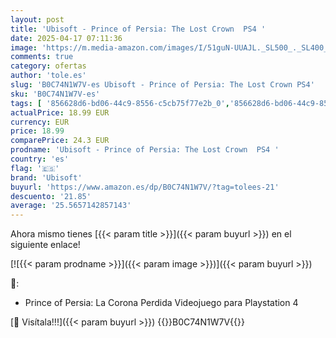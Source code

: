 ```yaml
---
layout: post
title: 'Ubisoft - Prince of Persia: The Lost Crown  PS4 '
date: 2025-04-17 07:11:36
image: 'https://m.media-amazon.com/images/I/51guN-UUAJL._SL500_._SL400_.jpg'
comments: true
category: ofertas
author: 'tole.es'
slug: 'B0C74N1W7V-es Ubisoft - Prince of Persia: The Lost Crown PS4'
sku: 'B0C74N1W7V-es'
tags: [ '856628d6-bd06-44c9-8556-c5cb75f77e2b_0','856628d6-bd06-44c9-8556-c5cb75f77e2b_7801','Arborist Merchandising Root','Hardware y juegos para PlayStation 4','Juegos PS4','Juegos para PlayStation 4','Self Service','Special Features Stores','Videojuegos','ps4','ubisoft','🇪🇸', ]
actualPrice: 18.99 EUR
currency: EUR
price: 18.99
comparePrice: 24.3 EUR
prodname: 'Ubisoft - Prince of Persia: The Lost Crown  PS4 '
country: 'es'
flag: '🇪🇸'
brand: 'Ubisoft'
buyurl: 'https://www.amazon.es/dp/B0C74N1W7V/?tag=tolees-21'
descuento: '21.85'
average: '25.5657142857143'
---
```


Ahora mismo tienes [{{< param title >}}]({{< param buyurl >}}) en el siguiente enlace!

[![{{< param prodname >}}]({{< param image >}})]({{< param buyurl >}})

🔎:

- Prince of Persia: La Corona Perdida Videojuego para Playstation 4

[🛒 Visítala!!!]({{< param buyurl >}})
{{<world>}}B0C74N1W7V{{</world>}}
